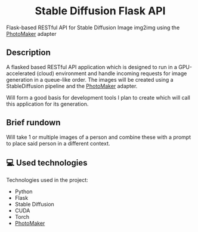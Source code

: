 <h1 align="center" id="title">Stable Diffusion Flask API</h1>

<p id="description">
  Flask-based RESTful API for Stable Diffusion Image img2img using the 
  <a href="https://github.com/TencentARC/PhotoMaker">PhotoMaker</a> adapter
</p>

<h2>Description</h2> 
A flasked based RESTful API application which is designed to run in a GPU-accelerated (cloud) environment and handle incoming requests for image generation in a queue-like order.
The images will be created using a StableDiffusion pipeline and the 
<a href="https://github.com/TencentARC/PhotoMaker">PhotoMaker</a> adapter.

Will form a good basis for development tools I plan to create which will call this application for its generation. 

<h2>Brief rundown</h2>
Will take 1 or multiple images of a person and combine these with a prompt to place said person in a different context.

<h2>💻 Used technologies</h2>

Technologies used in the project:

<ul>
  <li>Python</li>
  <li>Flask</li>
  <li>Stable Diffusion</li>
  <li>CUDA</li>
  <li>Torch</li>
  <li><a href="https://github.com/TencentARC/PhotoMaker">PhotoMaker</a></li>
</ul>

